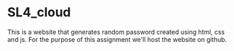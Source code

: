 # SL4_cloud
This is a website that generates random password created using html, css and js.
For the purpose of this assignment we'll host the website on github.
